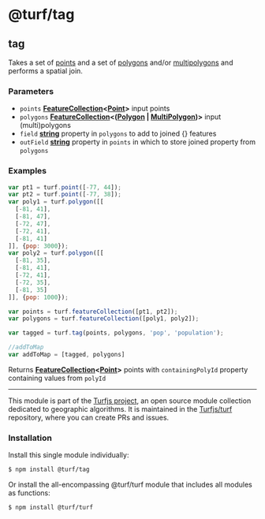 # @turf/tag

<!-- Generated by documentation.js. Update this documentation by updating the source code. -->

## tag

Takes a set of [points][1] and a set of [polygons][2] and/or [multipolygons][3] and performs a spatial join.

### Parameters

*   `points` **[FeatureCollection][4]<[Point][1]>** input points
*   `polygons` **[FeatureCollection][4]<([Polygon][2] | [MultiPolygon][3])>** input (multi)polygons
*   `field` **[string][5]** property in `polygons` to add to joined {<Point>} features
*   `outField` **[string][5]** property in `points` in which to store joined property from `polygons`

### Examples

```javascript
var pt1 = turf.point([-77, 44]);
var pt2 = turf.point([-77, 38]);
var poly1 = turf.polygon([[
  [-81, 41],
  [-81, 47],
  [-72, 47],
  [-72, 41],
  [-81, 41]
]], {pop: 3000});
var poly2 = turf.polygon([[
  [-81, 35],
  [-81, 41],
  [-72, 41],
  [-72, 35],
  [-81, 35]
]], {pop: 1000});

var points = turf.featureCollection([pt1, pt2]);
var polygons = turf.featureCollection([poly1, poly2]);

var tagged = turf.tag(points, polygons, 'pop', 'population');

//addToMap
var addToMap = [tagged, polygons]
```

Returns **[FeatureCollection][4]<[Point][1]>** points with `containingPolyId` property containing values from `polyId`

[1]: https://tools.ietf.org/html/rfc7946#section-3.1.2

[2]: https://tools.ietf.org/html/rfc7946#section-3.1.6

[3]: https://tools.ietf.org/html/rfc7946#section-3.1.7

[4]: https://tools.ietf.org/html/rfc7946#section-3.3

[5]: https://developer.mozilla.org/docs/Web/JavaScript/Reference/Global_Objects/String

<!-- This file is automatically generated. Please don't edit it directly. If you find an error, edit the source file of the module in question (likely index.js or index.ts), and re-run "yarn docs" from the root of the turf project. -->

---

This module is part of the [Turfjs project](https://turfjs.org/), an open source module collection dedicated to geographic algorithms. It is maintained in the [Turfjs/turf](https://github.com/Turfjs/turf) repository, where you can create PRs and issues.

### Installation

Install this single module individually:

```sh
$ npm install @turf/tag
```

Or install the all-encompassing @turf/turf module that includes all modules as functions:

```sh
$ npm install @turf/turf
```
